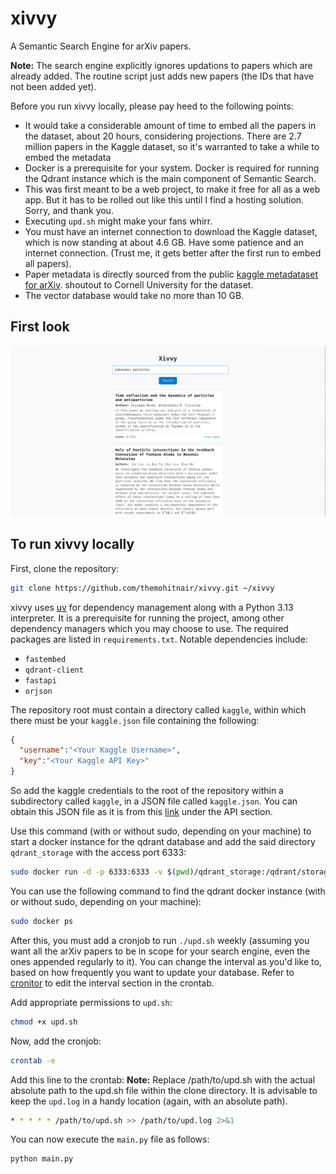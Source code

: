 # xivvy

A Semantic Search Engine for arXiv papers.

**Note:** The search engine explicitly ignores updations to papers which are already added. The routine script just adds new papers (the IDs that have not been added yet).

Before you run xivvy locally, please pay heed to the following points:

- It would take a considerable amount of time to embed all the papers in the dataset, about 20 hours, considering projections. There are 2.7 million papers in the Kaggle dataset, so it's warranted to take a while to embed the metadata
- Docker is a prerequisite for your system. Docker is required for running the Qdrant instance which is the main component of Semantic Search.
- This was first meant to be a web project, to make it free for all as a web app. But it has to be rolled out like this until I find a hosting solution. Sorry, and thank you.
- Executing `upd.sh` might make your fans whirr.
- You must have an internet connection to download the Kaggle dataset, which is now standing at about 4.6 GB. Have some patience and an internet connection. (Trust me, it gets better after the first run to embed all papers).
- Paper metadata is directly sourced from the public [kaggle metadataset for arXiv](https://www.kaggle.com/datasets/Cornell-University/arxiv). shoutout to Cornell University for the dataset.
- The vector database would take no more than 10 GB.

## First look

![Searched for some random thing](assets/xivvy.png)

## To run xivvy locally

First, clone the repository:

```bash
git clone https://github.com/themohitnair/xivvy.git ~/xivvy
```

xivvy uses [uv](https://github.com/astral-sh/uv) for dependency management along with a Python 3.13 interpreter. It is a prerequisite for running the project, among other dependency managers which you may choose to use. The required packages are listed in `requirements.txt`. Notable dependencies include:

- `fastembed`
- `qdrant-client`
- `fastapi`
- `orjson`

The repository root must contain a directory called `kaggle`, within which there must be your `kaggle.json` file containing the following:

```json
{
  "username":"<Your Kaggle Username>",
  "key":"<Your Kaggle API Key>"
}
```

So add the kaggle credentials to the root of the repository within a subdirectory called `kaggle`, in a JSON file called `kaggle.json`. You can obtain this JSON file as it is from this [link](https://www.kaggle.com/settings) under the API section.

Use this command (with or without sudo, depending on your machine) to start a docker instance for the qdrant database and add the said directory `qdrant_storage` with the access port 6333:

```bash
sudo docker run -d -p 6333:6333 -v $(pwd)/qdrant_storage:/qdrant/storage qdrant/qdrant
```

You can use the following command to find the qdrant docker instance (with or without sudo, depending on your machine):

```bash
sudo docker ps
```

After this, you must add a cronjob to run `./upd.sh` weekly (assuming you want all the arXiv papers to be in scope for your search engine, even the ones appended regularly to it). You can change the interval as you'd like to, based on how frequently you want to update your database. Refer to [cronitor](https://crontab.guru/) to edit the interval section in the crontab.

Add appropriate permissions to `upd.sh`:

```bash
chmod +x upd.sh
```

Now, add the cronjob:

```bash
crontab -e
```

Add this line to the crontab:
**Note:** Replace /path/to/upd.sh with the actual absolute path to the upd.sh file within the clone directory. It is advisable to keep the `upd.log` in a handy location (again, with an absolute path).

```bash
* * * * * /path/to/upd.sh >> /path/to/upd.log 2>&1
```

You can now execute the `main.py` file as follows:

```python
python main.py
```
